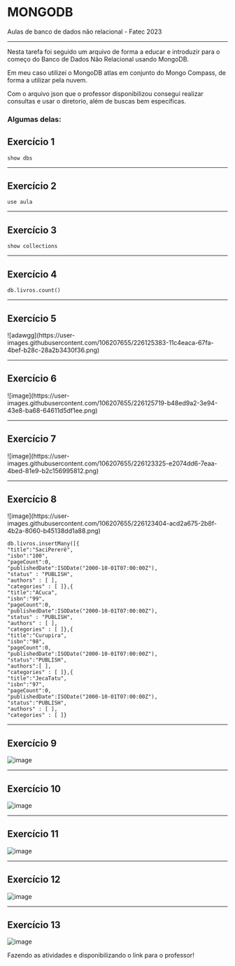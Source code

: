 # MONGODB
Aulas de banco de dados não relacional - Fatec 2023 
<hr>

<p>Nesta tarefa foi seguido um arquivo de forma a educar e introduzir para o começo do Banco de Dados Não Relacional usando MongoDB.</p>

<p>Em meu caso utilizei o MongoDB atlas em conjunto do Mongo Compass, de forma a utilizar pela nuvem. </p>

<p>Com o arquivo json que o professor disponibilizou consegui realizar consultas e usar o diretorio, além de buscas bem específicas. </p>
 
 <h3>Algumas delas:</h3>

 <h2>Exercício 1</h2>
 
 ```
 show dbs
 ```
 
 <hr>
 
 <h2>Exercício 2</h2>
 
 ```
 use aula 
 ```
 
 <hr>
 
 <h2>Exercício 3</h2>
 
```
show collections
```

<hr>

<h2>Exercício 4</h2>

```
db.livros.count()
```

<hr>

<h2>Exercício 5</h2>
![adawgg](https://user-images.githubusercontent.com/106207655/226125383-11c4eaca-67fa-4bef-b28c-28a2b3430f36.png)

<hr>

<h2>Exercício 6</h2>
![image](https://user-images.githubusercontent.com/106207655/226125719-b48ed9a2-3e94-43e8-ba68-64611d5df1ee.png)


<hr>

<h2>Exercício 7</h2>
![image](https://user-images.githubusercontent.com/106207655/226123325-e2074dd6-7eaa-4bed-81e9-b2c156995812.png)

<hr>

<h2>Exercício 8</h2>
![image](https://user-images.githubusercontent.com/106207655/226123404-acd2a675-2b8f-4b2a-8060-b45138dd1a88.png)

```
db.livros.insertMany([{
"title":"SaciPererê",
"isbn":"100",
"pageCount":0,
"publishedDate":ISODate("2000-10-01T07:00:00Z"), 
"status" : "PUBLISH", 
"authors" : [ ],
"categories" : [ ]},{
"title":"ACuca",
"isbn":"99",
"pageCount":0,
"publishedDate":ISODate("2000-10-01T07:00:00Z"), 
"status" : "PUBLISH",
"authors" : [ ],
"categories" : [ ]},{
"title":"Curupira",
"isbn":"98",
"pageCount":0,
"publishedDate":ISODate("2000-10-01T07:00:00Z"), 
"status":"PUBLISH", 
"authors":[ ], 
"categories" : [ ]},{
"title":"JecaTatu",
"isbn":"97",
"pageCount":0,
"publishedDate":ISODate("2000-10-01T07:00:00Z"),
"status":"PUBLISH", 
"authors" : [ ],
"categories" : [ ]}
```

<hr> 

<h2>Exercício 9</h2>

![image](https://user-images.githubusercontent.com/106207655/226123934-e34397b5-f40f-4c04-b838-bde8ff031581.png)

<hr> 

<h2>Exercício 10</h2>

![image](https://user-images.githubusercontent.com/106207655/226124399-f8e961b1-e66e-42ab-af75-ee5a20dee683.png)

<hr> 

<h2>Exercício 11</h2>

![image](https://user-images.githubusercontent.com/106207655/226123885-fc775fad-1f9c-40b3-9f09-711f334a652a.png)

<hr> 

<h2>Exercício 12</h2>

![image](https://user-images.githubusercontent.com/106207655/226123819-e051b608-8a50-41b4-b296-35672952e649.png)


<hr> 

<h2>Exercício 13</h2>

![image](https://user-images.githubusercontent.com/106207655/226123695-b253ee75-5733-45ef-b3be-704293be1382.png)


Fazendo as atividades e disponibilizando o link para o professor!







